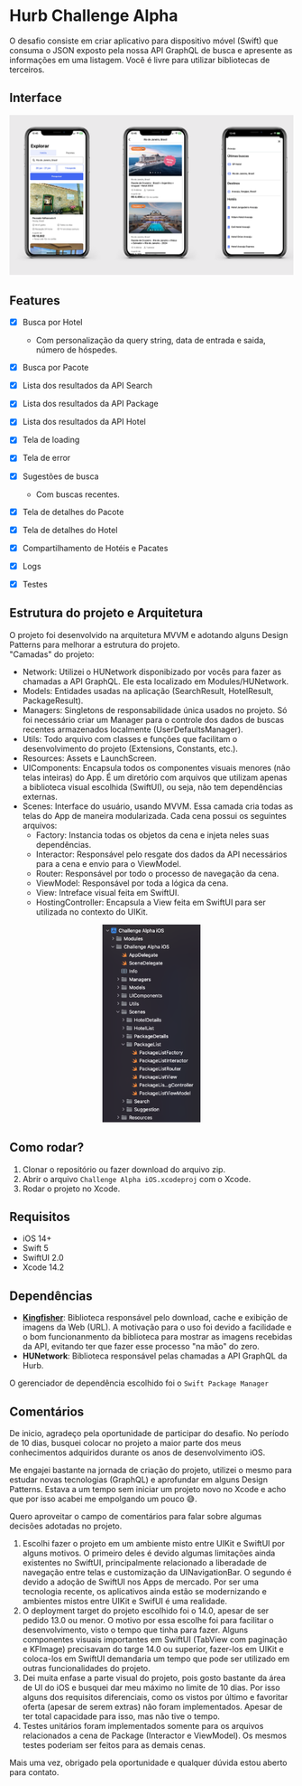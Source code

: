 # Hurb Challenge Alpha

O desafio consiste em criar aplicativo para dispositivo móvel (Swift) que consuma o JSON exposto pela nossa API GraphQL de busca e apresente as informações em uma listagem. Você é livre para utilizar bibliotecas de terceiros.


## Interface

![inteface](Images/app.png)

## Features

- [x] Busca por Hotel
    - Com personalização da query string, data de entrada e saida, número de hóspedes.
- [x] Busca por Pacote
- [x] Lista dos resultados da API Search
- [x] Lista dos resultados da API Package
- [x] Lista dos resultados da API Hotel
- [x] Tela de loading
- [x] Tela de error
- [x] Sugestões de busca
    - Com buscas recentes. 
- [x] Tela de detalhes do Pacote
- [x] Tela de detalhes do Hotel
- [x] Compartilhamento de Hotéis e Pacates
- [x] Logs
- [x] Testes


## Estrutura do projeto e Arquitetura
O projeto foi desenvolvido na arquitetura MVVM e adotando alguns Design Patterns para melhorar a estrutura do projeto.  
"Camadas" do projeto:
- Network: Utilizei o HUNetwork disponibizado por vocês para fazer as chamadas a API GraphQL. Ele esta localizado em Modules/HUNetwork.
- Models: Entidades usadas na aplicação (SearchResult, HotelResult, PackageResult).
- Managers: Singletons de responsabilidade única usados no projeto. Só foi necessário criar um Manager para o controle dos dados de buscas recentes armazenados localmente (UserDefaultsManager).
- Utils: Todo arquivo com classes e funções que facilitam o desenvolvimento do projeto (Extensions, Constants, etc.).
- Resources: Assets e LaunchScreen.
- UIComponents: Encapsula todos os componentes visuais menores (não telas inteiras) do App. É um diretório com arquivos que utilizam apenas a biblioteca visual escolhida (SwiftUI), ou seja, não tem dependências externas.
- Scenes: Interface do usuário, usando MVVM. Essa camada cria todas as telas do App de maneira modularizada. Cada cena possui os seguintes arquivos:
    - Factory: Instancia todas os objetos da cena e injeta neles suas dependências.
    - Interactor: Responsável pelo resgate dos dados da API necessários para a cena e envio para o ViewModel.
    - Router: Responsável por todo o processo de navegação da cena.
    - ViewModel: Responsável por toda a lógica da cena.
    - View: Intreface visual feita em SwiftUI.
    - HostingController: Encapsula a View feita em SwiftUI para ser utilizada no contexto do UIKit.

<p align="center">
  <img src="Images/app_folders.png" height="350" title="">
</p>

## Como rodar?
1. Clonar o repositório ou fazer download do arquivo zip.
2. Abrir o arquivo `Challenge Alpha iOS.xcodeproj` com o Xcode.
3. Rodar o projeto no Xcode.

## Requisitos
- iOS 14+
- Swift 5
- SwiftUI 2.0
- Xcode 14.2

## Dependências

- [**Kingfisher**](https://github.com/onevcat/Kingfisher): Biblioteca responsável pelo download, cache e exibição de imagens da Web (URL). A motivação para o uso foi devido a facilidade e o bom funcionanmento da biblioteca para mostrar as imagens recebidas da API, evitando ter que fazer esse processo "na mão" do zero.
- **HUNetwork**: Biblioteca responsável pelas chamadas a API GraphQL da Hurb.

O gerenciador de dependência escolhido foi o `Swift Package Manager`

## Comentários
De inicio, agradeço pela oportunidade de participar do desafio. No período de 10 dias, busquei colocar no projeto a maior parte dos meus conhecimentos adquiridos durante os anos de desenvolvimento iOS.

Me engajei bastante na jornada de criação do projeto, utilizei o mesmo para estudar novas tecnologias (GraphQL) e aprofundar em alguns Design Patterns. Estava a um tempo sem iniciar um projeto novo no Xcode e acho que por isso acabei me empolgando um pouco 😅.

Quero aproveitar o campo de comentários para falar sobre algumas decisões adotadas no projeto.
1. Escolhi fazer o projeto em um ambiente misto entre UIKit e SwiftUI por alguns motivos. O primeiro deles é devido algumas limitações ainda existentes no SwiftUI, principalmente relacionado a liberadade de navegação entre telas e customização da UINavigationBar. O segundo é devido a adoção de SwiftUI nos Apps de mercado. Por ser uma tecnologia recente, os aplicativos ainda estão se modernizando e ambientes mistos entre UIKit e SwifUI é uma realidade.
2. O deployment target do projeto escolhido foi o 14.0, apesar de ser pedido 13.0 ou menor. O motivo por essa escolhe foi para facilitar o desenvolvimento, visto o tempo que tinha para fazer. Alguns componentes visuais importantes em SwiftUI (TabView com paginação e KFImage) precisavam do targe 14.0 ou superior, fazer-los em UIKit e coloca-los em SwiftUI demandaria um tempo que pode ser utilizado em outras funcionalidades do projeto.
3. Dei muita enfase a parte visual do projeto, pois gosto bastante da área de UI do iOS e busquei dar meu máximo no limite de 10 dias. Por isso alguns dos requisitos diferenciais, como os vistos por último e favoritar oferta (apesar de serem extras) não foram implementados. Apesar de ter total capacidade para isso, mas não tive o tempo.
4. Testes unitários foram implementados somente para os arquivos relacionados a cena de Package (Interactor e ViewModel). Os mesmos testes poderiam ser feitos para as demais cenas.

Mais uma vez, obrigado pela oportunidade e qualquer dúvida estou aberto para contato.
